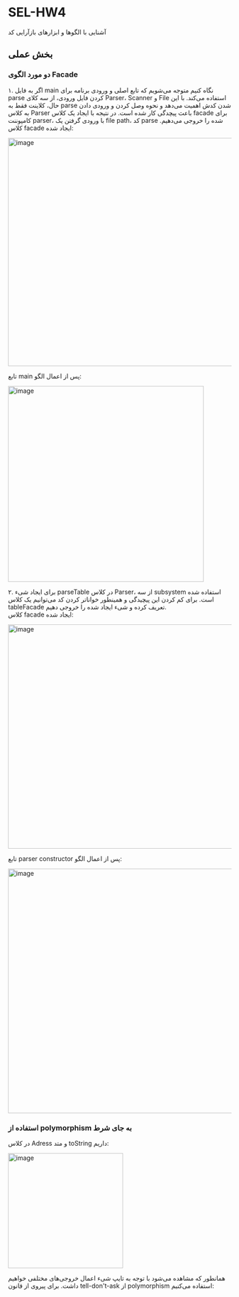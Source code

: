 # SEL-HW4
آشنایی با الگوها و ابزارهای بازآرایی کد
## بخش عملی
### دو مورد الگوی Facade
۱. اگر به فایل main نگاه کنیم متوجه می‌شویم که تابع اصلی و ورودی برنامه برای parse کردن فایل ورودی، از سه کلای Parser، Scanner و File استفاده می‌کند. با این حال، کلاینت فقط به parse شدن کدش اهمیت می‌دهد و نحوه وصل کردن و ورودی دادن به کلاس Parser باعث پیچدگی کار شده است‌. در نتیجه با ایجاد یک کلاس facade برای کامپوننت parser، با ورودی گرفتن یک file path، کد parse شده را خروجی می‌دهیم.
کلاس facade ایجاد شده:

<img width="514" alt="image" src="https://github.com/ShayanEmzed/SEL-HW4/assets/60621655/6044dd79-bde5-4b92-85aa-6326839b8e5c">

تابع main پس از اعمال الگو:

<img width="441" alt="image" src="https://github.com/ShayanEmzed/SEL-HW4/assets/60621655/da35fd38-3e01-4b2d-aef7-2c863da11366">

۲. برای ایجاد شیء parseTable در کلاس Parser، از سه subsystem استفاده شده است. برای کم کردن این پیچیدگی و همینطور خواناتر کردن کد می‌توانیم یک کلاس tableFacade تعریف کرده و شیء ایجاد شده را خروجی دهیم.  
کلاس facade ایجاد شده:

<img width="505" alt="image" src="https://github.com/ShayanEmzed/SEL-HW4/assets/60621655/8a3de7cc-1961-4385-b5cd-e9588cc16cdb">

تابع parser constructor پس از اعمال الگو:

<img width="551" alt="image" src="https://github.com/ShayanEmzed/SEL-HW4/assets/60621655/f9c7011b-0423-4078-a52d-22760a155527">

### استفاده از polymorphism به جای شرط
در کلاس Adress و متد toString داریم:

<img width="259" alt="image" src="https://github.com/ShayanEmzed/SEL-HW4/assets/60621655/3d799880-d2b7-4554-9d62-d883300fc1c8">

همانطور که مشاهده می‌شود با توجه به تایپ شیء اعمال خروجی‌های مختلفی خواهیم داشت. برای پیروی از قانون tell-don't-ask از polymorphism استفاده می‌کنیم:

